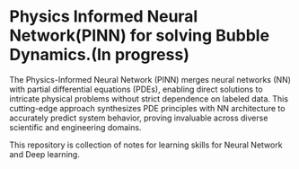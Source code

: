 # Physics Informed Neural Network(PINN) for solving Bubble Dynamics.(In progress)

The Physics-Informed Neural Network (PINN) merges neural networks (NN) with partial differential equations (PDEs), enabling direct solutions to intricate physical problems without strict dependence on labeled data. This cutting-edge approach synthesizes PDE principles with NN architecture to accurately predict system behavior, proving invaluable across diverse scientific and engineering domains.

This repository is collection of notes for learning skills for Neural Network and Deep learning.
